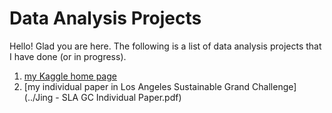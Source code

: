 # Data Analysis Projects
Hello! Glad you are here. The following is a list of data analysis projects that I have done (or in progress).  
1. [my Kaggle home page](https://www.kaggle.com/chloezou)
2. [my individual paper in Los Angeles Sustainable Grand Challenge] (../Jing - SLA GC Individual Paper.pdf)

